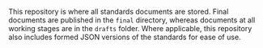 This repository is where all standards documents are stored. Final documents are published in the `final` directory, whereas documents at all working stages are in the `drafts` folder. Where applicable, this repository also includes formed JSON versions of the standards for ease of use.
